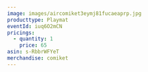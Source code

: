 ```yaml
---
image: images/aircomiket3eymj81fucaeaprp.jpg
producttype: Playmat
eventId: iuq6O2mCN
pricings:
  - quantity: 1
    price: 65
asin: s-RbbrWFYeT
merchandise: comiket
---
```

